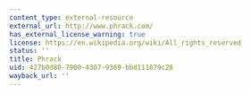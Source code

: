 ```yaml
---
content_type: external-resource
external_url: http://www.phrack.com/
has_external_license_warning: true
license: https://en.wikipedia.org/wiki/All_rights_reserved
status: ''
title: Phrack
uid: 427b0d80-7900-4307-9369-bbd111879c28
wayback_url: ''
---
```

